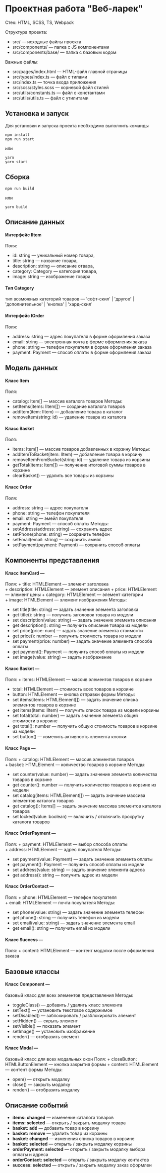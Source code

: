 # Проектная работа "Веб-ларек"

Стек: HTML, SCSS, TS, Webpack

Структура проекта:
- src/ — исходные файлы проекта
- src/components/ — папка с JS компонентами
- src/components/base/ — папка с базовым кодом

Важные файлы:
- src/pages/index.html — HTML-файл главной страницы
- src/types/index.ts — файл с типами
- src/index.ts — точка входа приложения
- src/scss/styles.scss — корневой файл стилей
- src/utils/constants.ts — файл с константами
- src/utils/utils.ts — файл с утилитами

## Установка и запуск
Для установки и запуска проекта необходимо выполнить команды

```
npm install
npm run start
```

или

```
yarn
yarn start
```
## Сборка

```
npm run build
```

или

```
yarn build
```
## Описание данных
#### Интерфейс IItem
Поля:
+ id: string — уникальный номер товара, 
+ title: string — название товара,
+ description: string — описание отвара,
+ category: Category — категория товара,
+ image: string — изображение товара

#### Тип Category
тип возможных категорий товаров —
'софт-скил' | 'другое' | 'дополнительное' | 'кнопка' | 'хард-скил' 

#### Интерфейс IOrder
Поля:
+ address: string — адрес покупателя в форме оформления заказа
+ email: string — электронная почта в форме оформления заказа
+ phone: string  — телефон покупателя в форме оформления заказа
+ payment: Payment — способ оплаты в форме оформления заказа

## Модель данных
#### Класс Item
Поля:
+ catalog: Item[] — массив каталога товаров
Методы:
+ setItems(items: IItem[]) — создание каталога товаров
+ addItem(item: IItem) — добавление товара в каталог
+ removeItem(string: id) — удаление товара из каталога

#### Класс Basket
Поля:
+ items: Item[] — массив товаров добавленных в корзину
Методы:
+ addItemToBacket(item: IItem) — добавление товара в корзину
+ removeItemFromBucket(string: id) — удаление товара из корзины
+ getTotal(items: Item[]) — получение итоговой суммы товаров в корзине
+ clearBasket() — удалить все товары из корзины

#### Класс Order
Поля:
+ address: string — адрес покупателя
+ phone: string — телефон покупателя
+ email: string — эмейл покупателя
+ payment: Payment — способ оплаты
Методы:
+ setAddress(address: string) — сохранить адрес
+ setPhone(phone: string) — сохранить телефон
+ setEmail(email: string) — сохранить эмейл
+ setPayment(payment: Payment) — сохранить способ оплаты

## Компоненты представления
#### Класс ItemCard —
Поля:
+ title: HTMLElement — элемент заголовка
+ description: HTMLElement — элемент описания
+ price: HTMLElement — элемент цены
+ category: HTMLElement — элемент категории
+ image: HTMLElement — элемент изображения
Методы:
+ set title(title: string) — задать значение элемента заголовка
+ get title(): string — получить заголовок товара из модели
+ set description(value: string) — задать значение элемента описания
+ get description(): string — получить описание товара из модели
+ set price(price: num) — задать значение элемента стоимости
+ get price(): number — получить стоимость товара из модели
+ set payment(price: number) — задать значение элемента способа оплаты
+ get payment(): Payment — получить способ оплаты из модели
+ set image(value: string) — задать изображение

#### Класс Basket —
Поля:
+ items: HTMLElement — массив элементов товаров в корзине
+ total: HTMLElement — стоимость всех товаров в корзине
+ button: HTMLElement — кнопка отправки формы
Методы:
+ set items(items: HTMLElement[]) — задать значение списка элементов товаров в корзине
+ get items(items: IItem) — получить список товара из модели корзины
+ set total(total: number) — задать значение элемента общей стоимости в корзине
+ get total(): number — получить общую стоимость товаров в корзине из модели
+ set button() — изменить активность элемента кнопки 

#### Класс Page —
Поля:
+ catalog: HTMLElement  — массив элементов товаров
+ basket: HTMLElement  — количество товаров в корзине
Методы:
+ set counter(value: number) — задать значение элемента количества товаров в корзине
+ get counter(): number — получить количество товаров в корзине из модели
+ set catalog(items: HTMLElement[]) — задать значение массива элементов каталога товаров
+ get catalog(): Items[] — задать значение массива элементов каталога товаров
+ set locked(value: boolean) — включить / отключить прокрутку каталога товаров

#### Класс OrderPayment —
Поля:
+ payment: HTMLElement — выбор способа оплаты
+ address: HTMLElement — адрес покупателя
Методы:
+ set payment(value: Payment) — задать значение элемента оплаты
+ get payment(): Payment — получить способ оплаты из модели
+ set address(value: string) — задать значение элемента адреса
+ get address(): string — получить адрес из модели


#### Класс OrderContact —
Поля:
+ phone: HTMLElement — телефон покупателя
+ email: HTMLElement — почта покупателя
Методы:
+ set phone(value: string) — задать значение элемента телефон
+ get phone(): string — получить телефон из модели
+ set email(value: string) — задать значение элемента email
+ get email(): string — получить email из модели

#### Класс Success —
Поля:
+ content: HTMLElement — контент модалки после оформления заказа

## Базовые классы
#### Класс Component —
базовый класс для всех элементов представления
Методы:
+ toggleClass() — добавить / удалить класс элемента
+ setText() — установить текстовое содержимое
+ setDisabled() — заблокировать / разблокировать элемент
+ setHidden() — скрыть элемент
+ setVisible() — показать элемент
+ setImage() — установить изображение
+ render() — отобразить элемент

#### Класс Modal —
базовый класс для всех модальных окон
Поля:
+ closeButton: HTMLButtonElement — кнопка закрытия формы
+ content: HTMLElement— контент формы
Методы:
+ open() — открыть модалку
+ close() — закрыть модалку
+ render() — отобразить модалку

## Описание событий
- **items: changed** — изменение каталога товаров
- **items: selected** — открыть / закрыть модалку товара
- **basket: add** — добавить товар в корзину
- **basket: remove** — удалить товар из корзины
- **basket: changed** — изменения списка товаров в корзине
- **basket: selected** — открыть / закрыть модалку корзины
- **orderPayment: selected** — открыть / закрыть модалку выбора оплаты и адреса
- **orderContact: selected** — открыть / закрыть модалку контактов
- **success: selected** — открыть / закрыть модалку заказ оформлен
